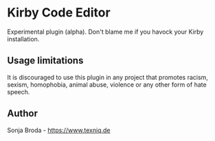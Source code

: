 # Kirby Code Editor

Experimental plugin (alpha). Don't blame me if you havock your Kirby installation.


## Usage limitations
It is discouraged to use this plugin in any project that promotes racism, sexism, homophobia, animal abuse, violence or any other form of hate speech.

## Author
Sonja Broda - <https://www.texniq.de>
